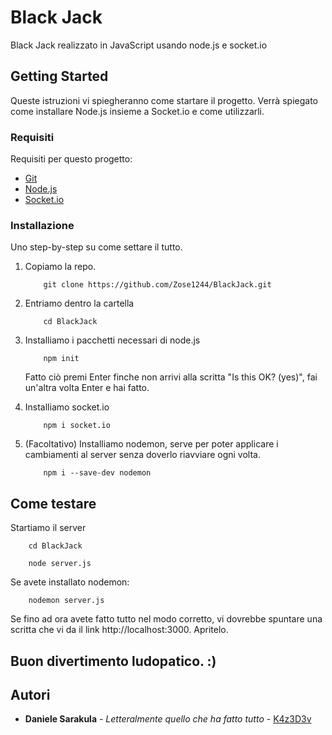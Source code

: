 # Black Jack

Black Jack realizzato in JavaScript usando node.js e socket.io

## Getting Started

Queste istruzioni vi spiegheranno come startare il progetto.
Verrà spiegato come installare Node.js insieme a Socket.io e come utilizzarli.

### Requisiti

Requisiti per questo progetto:

- [Git](https://git-scm.com/downloads)
- [Node.js](https://nodejs.org/en/download)
- [Socket.io](https://socket.io/)

### Installazione

Uno step-by-step su come settare il tutto.

1.  Copiamo la repo.

    ```
        git clone https://github.com/Zose1244/BlackJack.git
    ```

2.  Entriamo dentro la cartella

    ```
        cd BlackJack
    ```

3.  Installiamo i pacchetti necessari di node.js

    ```
        npm init
    ```

    Fatto ciò premi Enter finche non arrivi alla scritta "Is this OK? (yes)", fai un'altra volta Enter e hai fatto.

4.  Installiamo socket.io

    ```
        npm i socket.io
    ```

5.  (Facoltativo) Installiamo nodemon, serve per poter applicare i cambiamenti al server senza doverlo riavviare ogni volta.

    ```
        npm i --save-dev nodemon
    ```

## Come testare

Startiamo il server

```
    cd BlackJack
```

```
    node server.js
```

Se avete installato nodemon:

```
    nodemon server.js
```

Se fino ad ora avete fatto tutto nel modo corretto, vi dovrebbe spuntare una scritta che vi da il link http://localhost:3000. Apritelo.

## Buon divertimento ludopatico. :)

## Autori

- **Daniele Sarakula** - _Letteralmente quello che ha fatto tutto_ -
  [K4z3D3v](https://github.com/K4z3D3v)
